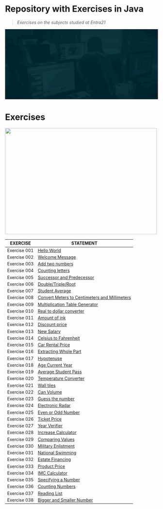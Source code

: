 # Repository with Exercises in Java

> _Exercises on the subjects studied at Entra21_
> 

![Gif Entra21](https://raw.githubusercontent.com/seiler-emerson/Entra21_Logica_Java_2022/main/gif/entra21.gif)


# Exercises

<a href="#"><img  src="https://media1.giphy.com/media/lTEmlS1yrVhMQ/giphy.gif?cid=ecf05e47t9itnd3eiiedsuxc6affe52qx6zc9kg4ndymd6n8&rid=giphy.gif&ct=g" width="500 " height="350" /></a>


| EXERCISE | STATEMENT |
|------|---------|
|Exercise 001|[Hello World](https://github.com/ArthurEstevan/Exercise_in_Java/tree/master/src/br/com/entra21/main/exercise_01)
|Exercise 002|[Welcome Message](https://github.com/ArthurEstevan/Exercise_in_Java/tree/master/src/br/com/entra21/main/exercise_02)
|Exercise 003|[Add two numbers](https://github.com/ArthurEstevan/Exercise_in_Java/tree/master/src/br/com/entra21/main/exercise_03)
|Exercise 004|[Counting letters](https://github.com/ArthurEstevan/Exercise_in_Java/tree/master/src/br/com/entra21/main/exercise_04)
|Exercise 005|[Successor and Predecessor](https://github.com/ArthurEstevan/Exercise_in_Java/tree/master/src/br/com/entra21/main/exercise_05)
|Exercise 006|[Double/Triple/Root](https://github.com/ArthurEstevan/Exercise_in_Java/tree/master/src/br/com/entra21/main/exercise_06)
|Exercise 007|[Student Average](https://github.com/ArthurEstevan/Exercise_in_Java/tree/master/src/br/com/entra21/main/exercise_07)
|Exercise 008|[Convert Meters to Centimeters and Millimeters](https://github.com/ArthurEstevan/Exercise_in_Java/tree/master/src/br/com/entra21/main/exercise_08)
|Exercise 009|[Multiplication Table Generator](https://github.com/ArthurEstevan/Exercise_in_Java/tree/master/src/br/com/entra21/main/exercise_09)
|Exercise 010|[Real to dollar converter](https://github.com/ArthurEstevan/Exercise_in_Java/tree/master/src/br/com/entra21/main/exercise_10)
|Exercise 011|[Amount of ink](https://github.com/ArthurEstevan/Exercise_in_Java/tree/master/src/br/com/entra21/main/exercise_11)
|Exercise 012|[Discount price](https://github.com/ArthurEstevan/Exercise_in_Java/tree/master/src/br/com/entra21/main/exercise_12)
|Exercise 013|[New Salary](https://github.com/ArthurEstevan/Exercise_in_Java/tree/master/src/br/com/entra21/main/exercise_13)
|Exercise 014|[Celsius to Fahrenheit](https://github.com/ArthurEstevan/Exercise_in_Java/tree/master/src/br/com/entra21/main/exercise_14)
|Exercise 015|[Car Rental Price](https://github.com/ArthurEstevan/Exercise_in_Java/tree/master/src/br/com/entra21/main/exercise_15)
|Exercise 016|[Extracting Whole Part](https://github.com/ArthurEstevan/Exercise_in_Java/tree/master/src/br/com/entra21/main/exercise_16)
|Exercise 017|[Hypotenuse](https://github.com/ArthurEstevan/Exercise_in_Java/tree/master/src/br/com/entra21/main/exercise_17)
|Exercise 018|[Age Current Year](https://github.com/ArthurEstevan/Exercise_in_Java/tree/master/src/br/com/entra21/main/exercise_18)
|Exercise 019|[Average Student Pass](https://github.com/ArthurEstevan/Exercise_in_Java/tree/master/src/br/com/entra21/main/exercise_19)
|Exercise 020|[Temperature Converter](https://github.com/ArthurEstevan/Exercise_in_Java/tree/master/src/br/com/entra21/main/exercise_20)
|Exercise 021|[Wall tiles](https://github.com/ArthurEstevan/Exercise_in_Java/tree/master/src/br/com/entra21/main/exercise_21)
|Exercise 022|[Can Volume](https://github.com/ArthurEstevan/Exercise_in_Java/tree/master/src/br/com/entra21/main/exercise_22)
|Exercise 023|[Guess the number](https://github.com/ArthurEstevan/Exercise_in_Java/tree/master/src/br/com/entra21/main/exercise_23)
|Exercise 024|[Electronic Radar](https://github.com/ArthurEstevan/Exercise_in_Java/tree/master/src/br/com/entra21/main/exercise_24)
|Exercise 025|[Even or Odd Number](https://github.com/ArthurEstevan/Exercise_in_Java/tree/master/src/br/com/entra21/main/exercise_25)
|Exercise 026|[Ticket Price](https://github.com/ArthurEstevan/Exercise_in_Java/tree/master/src/br/com/entra21/main/exercise_26)
|Exercise 027|[Year Verifier](https://github.com/ArthurEstevan/Exercise_in_Java/tree/master/src/br/com/entra21/main/exercise_27)
|Exercise 028|[Increase Calculator](https://github.com/ArthurEstevan/Exercise_in_Java/tree/master/src/br/com/entra21/main/exercise_28)
|Exercise 029|[Comparing Values](https://github.com/ArthurEstevan/Exercise_in_Java/tree/master/src/br/com/entra21/main/exercise_29)
|Exercise 030|[Military Enlistment](https://github.com/ArthurEstevan/Exercise_in_Java/tree/master/src/br/com/entra21/main/exercise_30)
|Exercise 031|[National Swimming](https://github.com/ArthurEstevan/Exercise_in_Java/tree/master/src/br/com/entra21/main/exercise_31)
|Exercise 032|[Estate Financing](https://github.com/ArthurEstevan/Exercise_in_Java/tree/master/src/br/com/entra21/main/exercise_32)
|Exercise 033|[Product Price](https://github.com/ArthurEstevan/Exercise_in_Java/tree/master/src/br/com/entra21/main/exercise_33)
|Exercise 034|[IMC Calculator](https://github.com/ArthurEstevan/Exercise_in_Java/tree/master/src/br/com/entra21/main/exercise_34)
|Exercise 035|[Specifying a Number](https://github.com/ArthurEstevan/Exercise_in_Java/tree/master/src/br/com/entra21/main/exercise_35)
|Exercise 036|[Counting Numbers](https://github.com/ArthurEstevan/Exercise_in_Java/tree/master/src/br/com/entra21/main/exercise_36)
|Exercise 037|[Reading List](https://github.com/ArthurEstevan/Exercise_in_Java/tree/master/src/br/com/entra21/main/exercise_37)
|Exercise 038|[Bigger and Smaller Number](https://github.com/ArthurEstevan/Exercise_in_Java/tree/master/src/br/com/entra21/main/exercise_38)

